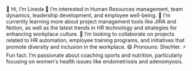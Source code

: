👋 Hi, I’m Lineda
👀 I’m interested in Human Resources management, team dynamics, leadership development, and employee well-being.
🌱 I’m currently learning more about project management tools like JIRA and Notion, as well as the latest trends in HR technology and strategies for enhancing workplace culture.
💞️ I’m looking to collaborate on projects related to HR automation, employee training programs, and initiatives that promote diversity and inclusion in the workplace.
😄 Pronouns: She/Her.
⚡ Fun fact: I’m passionate about coaching sports and nutrition, particularly focusing on women's health issues like endometriosis and adenomyosis.

<!---
Lineda7/Lineda7 is a ✨ special ✨ repository because its `README.md` (this file) appears on your GitHub profile.
You can click the Preview link to take a look at your changes.
--->
